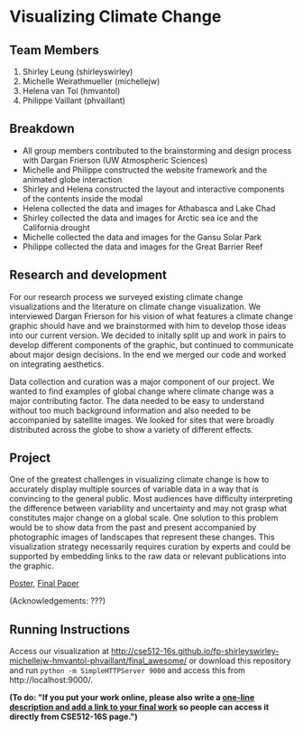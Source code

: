 Visualizing Climate Change
===============

## Team Members

1. Shirley Leung (shirleyswirley)
2. Michelle Weirathmueller (michellejw)
3. Helena van Tol (hmvantol)
4. Philippe Vaillant (phvaillant)

## Breakdown

- All group members contributed to the brainstorming and design process with Dargan Frierson (UW Atmospheric Sciences)
- Michelle and Philippe constructed the website framework and the animated globe interaction
- Shirley and Helena constructed the layout and interactive components of the contents inside the modal
- Helena collected the data and images for Athabasca and Lake Chad
- Shirley collected the data and images for Arctic sea ice and the California drought
- Michelle collected the data and images for the Gansu Solar Park
- Philippe collected the data and images for the Great Barrier Reef

## Research and development

For our research process we surveyed existing climate change visualizations and the literature on climate change visualization. We interviewed Dargan Frierson for his vision of what features a climate change graphic should have and we brainstormed with him to develop those ideas into our current version. We decided to initally split up and work in pairs to develop different components of the graphic, but continued to communicate about major design decisions. In the end we merged our code and worked on integrating aesthetics.

Data collection and curation was a major component of our project. We wanted to find examples of global change where climate change was a major contributing factor. The data needed to be easy to understand without too much background information and also needed to be accompanied by satellite images. We looked for sites that were broadly distributed across the globe to show a variety of different effects.

## Project

One of the greatest challenges in visualizing climate change is how to accurately display multiple sources of variable data in a way that is convincing to the general public. Most audiences have difficulty interpreting the difference between variability and uncertainty and may not grasp what constitutes major change on a global scale. One solution to this problem would be to show data from the past and present accompanied by photographic images of landscapes that represent these changes. This visualization strategy necessarily requires curation by experts and could be supported by embedding links to the raw data or relevant publications into the graphic.

[Poster](link),
[Final Paper](link)

(Acknowledgements: ???)

## Running Instructions

Access our visualization at http://cse512-16s.github.io/fp-shirleyswirley-michellejw-hmvantol-phvaillant/final_awesome/ or download this repository and run `python -m SimpleHTTPServer 9000` and access this from http://localhost:9000/.

**(To do: "If you put your work online, please also write a [one-line description and add a link to your final work](http://note.io/1n3u46s) so people can access it directly from CSE512-16S page.")**
